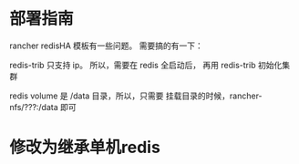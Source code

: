 # 部署指南

rancher redisHA 模板有一些问题。
需要搞的有一下：

redis-trib 只支持 ip。 所以，需要在 redis 全启动后， 再用 redis-trib 初始化集群

redis volume 是 /data 目录，所以，只需要 挂载目录的时候，rancher-nfs/???:/data 即可


# 修改为继承单机redis
